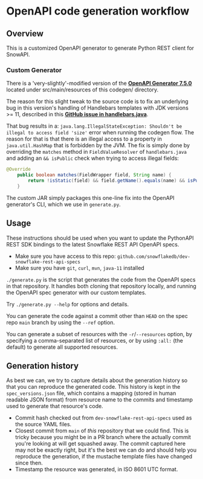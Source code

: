 # OpenAPI code generation workflow

## Overview
This is a customized OpenAPI generator to generate Python REST client for SnowAPI.

### Custom Generator

There is a 'very-slightly'-modified version of the **[OpenAPI Generator 7.5.0](https://github.com/OpenAPITools/openapi-generator/tree/v7.5.0)** 
located under src/main/resources of this codegen/ directory.

The reason for this slight tweak to the source code is to fix an underlying
bug in this version's handling of Handlebars templates with JDK versions >= 11,
described in this **[GitHub issue in handlebars.java](https://github.com/jknack/handlebars.java/issues/940)**.

That bug results in a: `java.lang.IllegalStateException: Shouldn't be illegal to access field 'size'` error
when running the codegen flow. The reason for that is that there is an illegal access to a property
in `java.util.HashMap` that is forbidden by the JVM. The fix is simply done by overriding
the `matches` method in `FieldValueResolver` of `handlebars.java` and adding an `&& isPublic` check
when trying to access illegal fields:

```java    
@Override
    public boolean matches(FieldWrapper field, String name) {
        return !isStatic(field) && field.getName().equals(name) && isPublic(field);
    }
```

The custom JAR simply packages this one-line fix into the OpenAPI generator's CLI, which we use
in `generate.py`.

## Usage

These instructions should be used when you want to update the PythonAPI REST
SDK bindings to the latest Snowflake REST API OpenAPI specs.

* Make sure you have access to this repo: `github.com/snowflakedb/dev-snowflake-rest-api-specs`
* Make sure you have `git`, `curl`, `mvn`, `java-11` installed

`./generate.py` is the script that generates the code from the OpenAPI specs
in that repository.  It handles both cloning that repository locally, and
running the OpenAPI spec generator with our custom templates.

Try `./generate.py --help` for options and details.

You can generate the code against a commit other than `HEAD` on the spec repo
`main` branch by using the `--ref` option.

You can generate a subset of resources with the `-r`/`--resources` option, by
specifying a comma-separated list of resources, or by using `:all:` (the
default) to generate all supported resources.

## Generation history

As best we can, we try to capture details about the generation history so that
you can reproduce the generated code.  This history is kept in the
`spec_versions.json` file, which contains a mapping (stored in human readable
JSON format) from resource name to the commits and timestamp used to generate
that resource's code.

* Commit hash checked out from `dev-snowflake-rest-api-specs` used as the
  source YAML files.
* Closest commit from `main` of *this* repository that we could find.  This is
  tricky because you might be in a PR branch where the actually commit you're
  looking at will get squashed away.  The commit captured here may not be
  exactly right, but it's the best we can do and should help you reproduce the
  generation, if the mustache template files have changed since then.
* Timestamp the resource was generated, in ISO 8601 UTC format.
